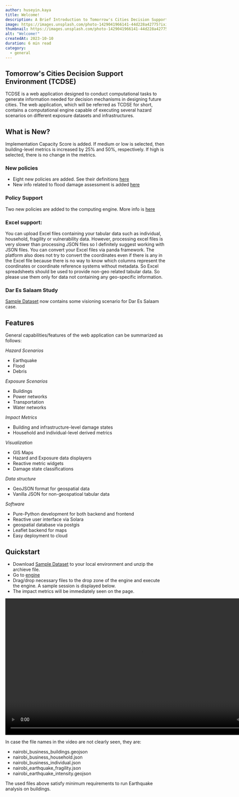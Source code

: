 ```yaml
---
author: huseyin.kaya
title: Welcome!
description: A Brief Introduction to Tomorrow's Cities Decision Support Environment (TCDSE)
image: https://images.unsplash.com/photo-1429041966141-44d228a42775?ixid=MXwxMjA3fDB8MHxwaG90by1wYWdlfHx8fGVufDB8fHw%3D&ixlib=rb-1.2.1&auto=format&fit=crop&w=2500&q=80
thumbnail: https://images.unsplash.com/photo-1429041966141-44d228a42775?ixid=MXwxMjA3fDB8MHxwaG90by1wYWdlfHx8fGVufDB8fHw%3D&ixlib=rb-1.2.1&auto=format&fit=crop&w=350&q=80
alt: "Welcome!"
createdAt: 2023-10-10
duration: 6 min read
category:
  - general
---
```


## Tomorrow's Cities Decision Support Environment (TCDSE)
TCDSE is a web application designed to conduct computational tasks to generate information needed for decision mechanisms in designing future cities. The web application, which will be referred as TCDSE for short, contains a computational engine capable of executing several hazard scenarios on different exposure datasets and infrastructures. 

## What is New?
Implementation Capacity Score is added. If medium or low is selected, then building-level metrics is increased by 25% and 50%, respectively. If high is selected, there is no change in the metrics.

### New policies
* Eight new policies are added. See their definitions [here](/docs/policies)
* New info related to flood damage assessment is added [here](/docs/flood)

### Policy Support
Two new policies are added to the computing engine. More info is [here](/docs/policies)

### Excel support:
You can  upload Excel files containing your tabular data such as individual, household, fragility or vulnerability data. However, processing excel files is very slower than processing JSON files so I definitely suggest working with JSON files. You can convert your Excel files via panda framework. The platform also does not try to convert the coordinates even if there is any in the Excel file because there is no way to know which columns represent the coordinates or coordinate reference systems without metadata. So Excel spreadsheets should be used to provide non-geo related tabular data.  So please use them only for data not containing any geo-specific information. 

### Dar Es Salaam Study
[Sample Dataset](https://drive.google.com/file/d/1BGPZQ2IKJHY9ExOCCHcNNrCTioYZ8D1y/view?usp=sharing) now contains some visioning scenario for Dar Es Salaam case.

## Features
General capabilities/features of the web application can be summarized as follows:


*Hazard Scenarios*

* Earthquake
* Flood
* Debris

*Exposure Scenarios*

* Buildings
* Power networks
* Transportation
* Water networks

*Impact Metrics*

* Building and infrastructure-level damage states
* Household and individual-level derived metrics

*Visualization*

* GIS Maps
* Hazard and Exposure data displayers
* Reactive metric widgets
* Damage state classifications

*Data structure*

* GeoJSON format for geospatial data
* Vanilla JSON for non-geospatioal tabular data

*Software*

* Pure-Python development for both backend and frontend
* Reactive user interface via Solara
* geospatial database via postgis
* Leaflet backend for maps
* Easy deployment to cloud


## Quickstart
* Download [Sample Dataset](https://drive.google.com/file/d/1BGPZQ2IKJHY9ExOCCHcNNrCTioYZ8D1y/view?usp=sharing) to your local environment and unzip the archieve file.
* Go to [engine](/engine)
* Drag/drop necessary files to the drop zone of the engine and execute the engine. A sample session is displayed below. 
* The impact metrics will be immediately seen on the page.

<video width="853" controls>
  <source src="https://github-production-user-asset-6210df.s3.amazonaws.com/2515171/270064030-0733ad34-0a7f-445e-86fb-9a61df4e2969.mp4" type="video/mp4">
</video>

In case the file names in the video are not clearly seen, they are: 

* nairobi_business_buildings.geojson
* nairobi_business_household.json
* nairobi_business_individual.json
* nairobi_earthquake_fragility.json
* nairobi_earthquake_intensity.geojson

The used files above satisfy minimum requirements to run Earthquake analysis on buildings. 